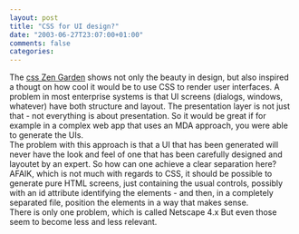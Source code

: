 ```yaml
---
layout: post
title: "CSS for UI design?"
date: "2003-06-27T23:07:00+01:00"
comments: false
categories: 
---
```


<p>The <a href="http://www.csszengarden.com/" title="css Zen Garden: The Beauty in CSS Design">css Zen Garden</a> shows not only the beauty in design, but also inspired a thougt on how cool it would be to use CSS to render user interfaces. A problem in most enterprise systems is that UI screens (dialogs, windows, whatever) have both structure and layout. The presentation layer is not just that - not everything is about presentation. So it would be great if for example in a complex web app that uses an MDA approach, you were able to generate the UIs. <br />
The problem with this approach is that a UI that has been generated will never have the look and feel of one that has been carefully designed and layoutet by an expert. So how can one achieve a clear separation here? AFAIK, which is not much with regards to CSS, it should be possible to generate pure HTML screens, just containing the usual controls, possibly with an id attribute identifying the elements - and then, in a completely separated file, position the elements in a way that makes sense.<br />
There is only one problem, which is called Netscape 4.x But even those seem to become less and less relevant.</p>

